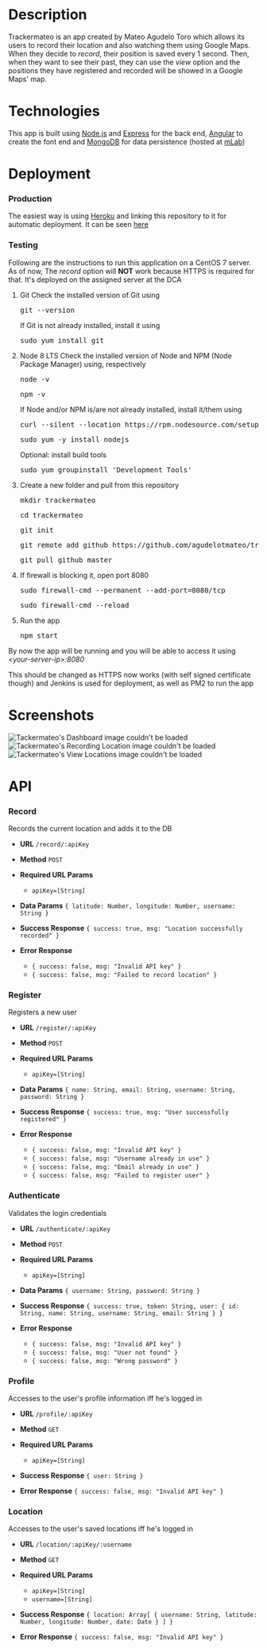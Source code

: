 # Description
Trackermateo is an app created by Mateo Agudelo Toro which allows its users to record their location and also watching them using Google Maps.
When they decide to *record*, their position is saved every 1 second. Then, when they want to see their past, they can use the *view* option  and the positions they have registered and recorded will be showed in a Google Maps' map.

# Technologies

This app is built using [Node.js](https://nodejs.org/) and [Express](https://expressjs.com/) for the back end, [Angular](https://angular.io/) to create the font end and [MongoDB](https://www.mongodb.com/) for data persistence (hosted at [mLab](https://mlab.com/))

# Deployment

### Production

The easiest way is using [Heroku](https://trackermateo.herokuapp.com/) and linking this repository to it for automatic deployment. It can be seen [here](https://trackermateo.herokuapp.com/)

### Testing

Following are the instructions to run this application on a CentOS 7 server. As of now, The *record* option will **NOT** work because HTTPS is required for that. It's deployed on the assigned server at the DCA

1. Git
    Check the installed version of Git using 
    <pre>git --version</pre>

    If Git is not already installed, install it using
    <pre>sudo yum install git</pre>

2. Node 8 LTS
    Check the installed version of Node and NPM (Node Package Manager) using, respectively
    <pre>node -v</pre>
    <pre>npm -v</pre>

    If Node and/or NPM is/are not already installed, install it/them using

    <pre>curl --silent --location https://rpm.nodesource.com/setup_8.x | sudo bash -</pre>
    <pre>sudo yum -y install nodejs</pre>

    Optional: install build tools
    <pre>sudo yum groupinstall 'Development Tools'</pre>

3. Create a new folder and pull from this repository
    <pre>mkdir trackermateo</pre>
    <pre>cd trackermateo</pre>
    <pre>git init</pre>
    <pre>git remote add github https://github.com/agudelotmateo/trackermateo</pre>
    <pre>git pull github master</pre>    

4. If firewall is blocking it, open port 8080
    <pre>sudo firewall-cmd --permanent --add-port=8080/tcp</pre>
    <pre>sudo firewall-cmd --reload</pre>

5. Run the app
    <pre>npm start</pre>

By now the app will be running and you will be able to access it using *\<your-server-ip\>:8080*

This should be changed as HTTPS now works (with self signed certificate though) and Jenkins is used for deployment, as well as PM2 to run the app

# Screenshots

![Tackermateo's Dashboard image couldn't be loaded](https://i.imgur.com/gAnpToL.jpg "Tackermateo's Dashboard")
![Tackermateo's Recording Location image couldn't be loaded](https://i.imgur.com/caQcITz.jpg "Tackermateo's Recording Location")
![Tackermateo's View Locations image couldn't be loaded](https://i.imgur.com/hhq2WZb.jpg "Tackermateo's View Locations")


# API

### Record
Records the current location and adds it to the DB

* **URL**
    `/record/:apiKey`

* **Method**
    `POST`
  
* **Required URL Params**
    * `apiKey=[String]`

* **Data Params**
    `{ latitude: Number, longitude: Number, username: String }`

* **Success Response**
    `{ success: true, msg: "Location successfully recorded" }`
 
* **Error Response**
    * `{ success: false, msg: "Invalid API key" }`
    * `{ success: false, msg: "Failed to record location" }`


### Register
Registers a new user

* **URL**
    `/register/:apiKey`

* **Method**
    `POST`
  
* **Required URL Params**
    * `apiKey=[String]`

* **Data Params**
    `{ name: String, email: String, username: String, password: String }`

* **Success Response**
    `{ success: true, msg: "User successfully registered" }`
 
* **Error Response**
    * `{ success: false, msg: "Invalid API key" }`
    * `{ success: false, msg: "Username already in use" }`
    * `{ success: false, msg: "Email already in use" }`
    * `{ success: false, msg: "Failed to register user" }`


### Authenticate
Validates the login credentials

* **URL**
    `/authenticate/:apiKey`

* **Method**
    `POST`
  
* **Required URL Params**
    * `apiKey=[String]`

* **Data Params**
    `{ username: String, password: String }`

* **Success Response**
    `{ success: true, token: String, user: { id: String, name: String, username: String, email: String } } `
 
* **Error Response**
    * `{ success: false, msg: "Invalid API key" }`
    * `{ success: false, msg: "User not found" }`
    * `{ success: false, msg: "Wrong password" }`


### Profile
Accesses to the user's profile information iff he's logged in

* **URL**
    `/profile/:apiKey`

* **Method**
    `GET`
  
* **Required URL Params**
    * `apiKey=[String]`

* **Success Response**
    `{ user: String } `
 
* **Error Response**
    `{ success: false, msg: "Invalid API key" }`


### Location
Accesses to the user's saved locations iff he's logged in

* **URL**
    `/location/:apiKey/:username`

* **Method**
    `GET`
  
* **Required URL Params**
    * `apiKey=[String]`
    * `username=[String]`

* **Success Response**
    `{ location: Array[ { username: String, latitude: Number, longitude: Number, date: Date } ] } `
 
* **Error Response**
    `{ success: false, msg: "Invalid API key" }`
